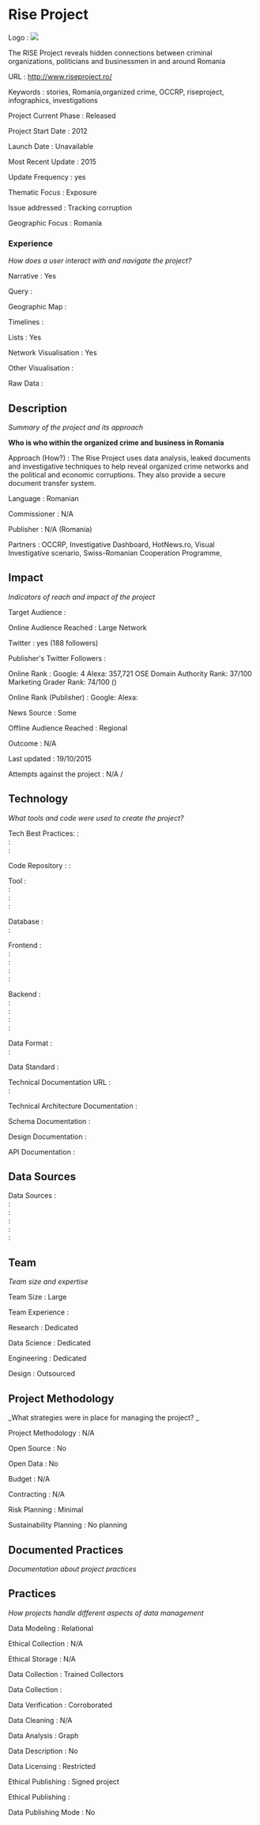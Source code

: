 # Rise Project 



Logo
:   ![](https://www.riseproject.ro/wp-content/themes/Rise2015/images/logo.png)

The RISE Project reveals hidden connections between criminal organizations, politicians and businessmen in and around Romania

URL
:   http://www.riseproject.ro/


Keywords
:   stories, Romania,organized crime, OCCRP, riseproject, infographics, investigations



Project Current Phase
:   Released

    

Project Start Date
:   2012



Launch Date
:   Unavailable



Most Recent Update
:   2015



Update Frequency
:   yes



Thematic Focus
:   Exposure



Issue addressed
:   Tracking corruption



Geographic Focus
:   Romania


### Experience

_How does a user interact with and navigate the project?_

Narrative
:   Yes 

Query
:    

Geographic Map
:     

Timelines
:    

Lists
:   Yes 

Network Visualisation
:   Yes

Other Visualisation
:   

Raw Data 
:   

## Description

_Summary of the project and its approach_

__Who is who within the organized crime and business in Romania__


Approach (How?)
:   The Rise Project uses data analysis, leaked documents and investigative techniques to help reveal organized crime networks and the political and economic corruptions. They also provide a secure document transfer system. 



Language
:   Romanian



Commissioner
:   N/A



Publisher
:   N/A (Romania)



Partners
:   OCCRP, Investigative Dashboard, HotNews.ro, Visual Investigative scenario, Swiss-Romanian Cooperation Programme,  


## Impact

_Indicators of reach and impact of the project_


Target Audience
:   



Online Audience Reached
:   Large Network



Twitter
:   yes (188 followers)



Publisher's Twitter Followers
:   



Online Rank
:    Google:   4   Alexa:   357,721  OSE Domain Authority Rank:   37/100 Marketing Grader Rank:   74/100 ()


Online Rank (Publisher)
:    Google:     Alexa:   



News Source
:   Some



Offline Audience Reached
:   Regional 



Outcome
:   N/A



Last updated
:   19/10/2015


Attempts against the project
:   N/A  / 


## Technology

_What tools and code were used to create the project?_

Tech Best Practices:
:    
:     
:    

Code Repository
:   []()
:   []()

Tool
:   
:   
:   
:   

Database
:   
:   

Frontend
:   
:   
:   
:   
:   

Backend
:   
:   
:   
:   
:   

Data Format
:   
:   

Data Standard
:   

Technical Documentation URL
:   
:   

Technical Architecture Documentation
:   

Schema Documentation
:   

Design Documentation
:   

API Documentation
:   


## Data Sources

Data Sources
:   
:   
:   
:   
:   
:   

## Team

_Team size and expertise_

Team Size
:   Large



Team Experience
:    

Research
:   Dedicated 

Data Science
:   Dedicated 

Engineering
:    Dedicated

Design
:   Outsourced


## Project Methodology

_What strategies were in place for managing the project? _

Project Methodology
:   N/A



Open Source
:   No



Open Data
:   No



Budget
:   N/A


Contracting
:   N/A



Risk Planning
:   Minimal



Sustainability Planning
:   No planning


## Documented Practices

_Documentation about project practices_

 
 

 


 



## Practices

_How projects handle different aspects of data management_


Data Modeling
:   Relational



Ethical Collection
:   N/A



Ethical Storage
:   N/A



Data Collection
:   Trained Collectors



Data Collection
:   



Data Verification
:   Corroborated



Data Cleaning
:   N/A



Data Analysis
:   Graph



Data Description
:   No



Data Licensing
:   Restricted



Ethical Publishing
:   Signed project



Ethical Publishing
:   



Data Publishing Mode
:   No
